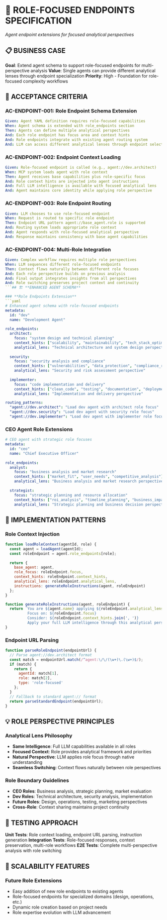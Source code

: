 # 🎯 ROLE-FOCUSED ENDPOINTS SPECIFICATION

*Agent endpoint extensions for focused analytical perspectives*

## 📋 **BUSINESS CASE**

**Goal**: Extend agent schema to support role-focused endpoints for multi-perspective analysis
**Value**: Single agents can provide different analytical lenses through endpoint specialization
**Priority**: High - Foundation for role-focused complexity workflows

## 🎯 **ACCEPTANCE CRITERIA**

### **AC-ENDPOINT-001: Role Endpoint Schema Extension**
```yaml
Given: Agent YAML definition requires role-focused capabilities
When: Agent schema is extended with role_endpoints section
Then: Agents can define multiple analytical perspectives
And: Each role endpoint has focus area and context hints
And: Role endpoints integrate with existing agent routing system
And: LLM can access different analytical lenses through endpoint selection
```

### **AC-ENDPOINT-002: Endpoint Context Loading**
```yaml
Given: Role-focused endpoint is called (e.g., agent://dev.architect)
When: MCP system loads agent with role context
Then: Agent receives base capabilities plus role-specific focus
And: Role context hints are injected into agent instructions
And: Full LLM intelligence is available with focused analytical lens
And: Agent maintains core identity while applying role perspective
```

### **AC-ENDPOINT-003: Role Endpoint Routing**
```yaml
Given: LLM chooses to use role-focused endpoint
When: Request is routed to specific role endpoint
Then: Endpoint URL pattern agent://base_agent.role is supported
And: Routing system loads appropriate role context
And: Agent responds with role-focused analytical perspective
And: Response maintains consistency with base agent capabilities
```

### **AC-ENDPOINT-004: Multi-Role Integration**
```yaml
Given: Complex workflow requires multiple role perspectives
When: LLM sequences different role-focused endpoints
Then: Context flows naturally between different role focuses
And: Each role perspective builds on previous analysis
And: Final output integrates insights from all perspectives
And: Role switching preserves project context and continuity
```## 🏗️ **ENHANCED AGENT SCHEMA**

### **Role Endpoints Extension**
```yaml
# Enhanced agent schema with role-focused endpoints
metadata:
  id: "dev"
  name: "Development Agent"
  
role_endpoints:
  architect:
    focus: "system design and technical planning"
    context_hints: ["scalability", "maintainability", "tech_stack_optimization"]
    analytical_lens: "Technical architecture and system design perspective"
    
  security:
    focus: "security analysis and compliance" 
    context_hints: ["vulnerabilities", "data_protection", "compliance_requirements"]
    analytical_lens: "Security and risk assessment perspective"
    
  implementer:
    focus: "code implementation and delivery"
    context_hints: ["clean_code", "testing", "documentation", "deployment"]
    analytical_lens: "Implementation and delivery perspective"

routing_patterns:
  "agent://dev.architect": "Load dev agent with architect role focus"
  "agent://dev.security": "Load dev agent with security role focus"
  "agent://dev.implementer": "Load dev agent with implementer role focus"
```

### **CEO Agent Role Extensions**
```yaml
# CEO agent with strategic role focuses
metadata:
  id: "ceo"
  name: "Chief Executive Officer"
  
role_endpoints:
  analyst:
    focus: "business analysis and market research"
    context_hints: ["market_fit", "user_needs", "competitive_analysis"]
    analytical_lens: "Business analysis and market research perspective"
    
  strategist:
    focus: "strategic planning and resource allocation"
    context_hints: ["roi_analysis", "timeline_planning", "business_impact"]
    analytical_lens: "Strategic planning and business decision perspective"
```

## 🔧 **IMPLEMENTATION PATTERNS**

### **Role Context Injection**
```javascript
function loadRoleContext(agentId, role) {
  const agent = loadAgent(agentId);
  const roleEndpoint = agent.role_endpoints[role];
  
  return {
    base_agent: agent,
    role_focus: roleEndpoint.focus,
    context_hints: roleEndpoint.context_hints,
    analytical_lens: roleEndpoint.analytical_lens,
    instructions: generateRoleInstructions(agent, roleEndpoint)
  };
}

function generateRoleInstructions(agent, roleEndpoint) {
  return `You are ${agent.name} applying ${roleEndpoint.analytical_lens}.
          Focus on: ${roleEndpoint.focus}
          Consider: ${roleEndpoint.context_hints.join(', ')}
          Apply your full LLM intelligence through this analytical perspective.`;
}
```

### **Endpoint URL Parsing**
```javascript
function parseRoleEndpoint(endpointUrl) {
  // Parse agent://dev.architect format
  const match = endpointUrl.match(/^agent:\/\/(\w+)\.(\w+)$/);
  if (match) {
    return {
      agentId: match[1],
      role: match[2],
      type: 'role-focused'
    };
  }
  // Fallback to standard agent:// format
  return parseStandardEndpoint(endpointUrl);
}
```

## 💡 **ROLE PERSPECTIVE PRINCIPLES**

### **Analytical Lens Philosophy**
- **Same Intelligence**: Full LLM capabilities available in all roles
- **Focused Context**: Role provides analytical framework and priorities
- **Natural Perspective**: LLM applies role focus through native understanding
- **Seamless Switching**: Context flows naturally between role perspectives

### **Role Boundary Guidelines**
- **CEO Roles**: Business analysis, strategic planning, market evaluation
- **Dev Roles**: Technical architecture, security analysis, implementation
- **Future Roles**: Design, operations, testing, marketing perspectives
- **Cross-Role**: Context sharing maintains project continuity

## 🧪 **TESTING APPROACH**

**Unit Tests**: Role context loading, endpoint URL parsing, instruction generation
**Integration Tests**: Role-focused responses, context preservation, multi-role workflows
**E2E Tests**: Complete multi-perspective analysis with role switching

## 🚀 **SCALABILITY FEATURES**

### **Future Role Extensions**
- Easy addition of new role endpoints to existing agents
- Role-focused endpoints for specialized domains (design, operations, etc.)
- Dynamic role creation based on project needs
- Role expertise evolution with LLM advancement
